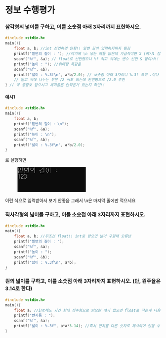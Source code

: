 # 정보 수행평가

### 삼각형의 넓이를 구하고, 이를 소숫점 아래 3자리까지 표현하시오.

```c
#include <stdio.h>
main(){
	float a, b; //int 선언하면 안됨!! 밑변 길이 입력하자마자 튕김 
	printf("밑변의 길이 : "); //여기에 \n 넣는 애들 많은데 가급적이면 X (예시1 참고) 
	scanf("%f", &a); // float로 선언했으니 %f 적고 뒤에는 변수 선언 & 붙여서!! 
	printf("높이 : "); //위에랑 똑같음 
	scanf("%f", &b);
	printf("넓이 : %.3f\n", a*b/2.0); // 소숫점 아래 3자리니 %.3f 특히 .이나 숫자 헷갈리지
	// 말고 뒤에 나누는 부분 /2 써도 되는데 안전빵으로 /2.0 추천 
} // 꼭 중괄호 닫으시고 세미콜론 안적은거 있는지 확인!! 
```

#### 예시1

```c
#include <stdio.h>
main(){
	float a, b;
	printf("밑변의 길이 : \n"); 
	scanf("%f", &a);
	printf("높이 : \n");
	scanf("%f", &b);
	printf("넓이 : %.3f\n", a*b/2.0);
}
```

로 실행하면

<div align="left">

<figure><img src=".gitbook/assets/image.png" alt=""><figcaption></figcaption></figure>

</div>

이런 식으로 입력받아서 보기 안좋음 그래서 \n은 마지막 줄에만 적으세요

### 직사각형의 넓이를 구하고, 이를 소숫점 아래 3자리까지 표현하시오.

```c
#include <stdio.h>
main(){
	float a, b; //무조건 float!! int로 받으면 넓이 구할때 오류남 
	printf("밑변의 길이 : "); 
	scanf("%f", &a);
	printf("높이 : ");
	scanf("%f", &b);
	printf("넓이 : %.3f\n", a*b);
}
```

### 원의 넓이를 구하고, 이를 소숫점 아래 3자리까지 표현하시오. (단, 원주율은 3.14로 한다)

```c
#include <stdio.h>
main(){
	float a; //int해도 되긴 한데 정수형으로 받으란 얘기 없으면 float로 적는게 나음 
	printf("반지름 : "); 
	scanf("%f", &a);
	printf("넓이 : %.3f", a*a*3.14); //혹시 반지름 다른 숫자로 제시되어 있을 수 있으니 꼭 확인!! 
}
```
